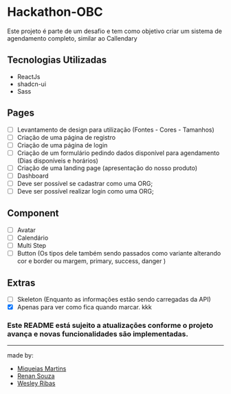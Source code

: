 # Hackathon-OBC

Este projeto é parte de um desafio e tem como objetivo criar um sistema de agendamento completo, similar ao Callendary

## Tecnologias Utilizadas

- ReactJs
- shadcn-ui
- Sass

## Pages

- [ ] Levantamento de design para utilização (Fontes - Cores - Tamanhos)
- [ ] Criação de uma página de registro
- [ ] Criação de uma página de login
- [ ] Criação de um formulário pedindo dados disponível para agendamento (Dias disponíveis e horários)
- [ ] Criação de uma landing page (apresentação do nosso produto)
- [ ] Dashboard
- [ ] Deve ser possível se cadastrar como uma ORG;
- [ ] Deve ser possível realizar login como uma ORG;

## Component

- [ ] Avatar
- [ ] Calendário
- [ ] Multi Step
- [ ] Button (Os tipos dele também sendo passados como variante alterando cor e border ou margem, primary, success, danger )

## Extras

- [ ] Skeleton (Enquanto as informações estão sendo carregadas da API)
- [x] Apenas para ver como fica quando marcar. kkk

### Este README está sujeito a atualizações conforme o projeto avança e novas funcionalidades são implementadas.

---

made by:
- [Miqueias Martins](https://www.linkedin.com/in/miqu%C3%A9ias-martins-015b40274/)
- [Renan Souza](https://www.linkedin.com/in/renansilvadev/)
- [Wesley Ribas](https://www.linkedin.com/in/wesley-ribas-4996ba173/)
